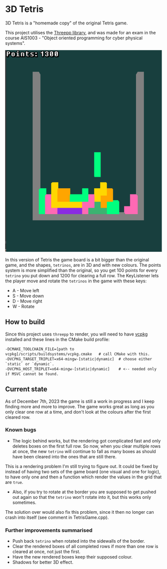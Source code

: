 # 3D Tetris

3D Tetris is a "homemade copy" of the original Tetris game. 

This project utilises the [Threepp library](https://github.com/markaren/threepp), and was made for an exam 
in the course AIS1003 - "Object oriented programming for cyber physical systems".

![img_1.png](img_1.png)

In this version of Tetris the game board is a bit bigger than the original game, and the shapes, `tetrinos`, 
are in 3D and with new colours.
The points system is more simplified than the original, so you get 100 points for every `tetrino` you put down 
and 1200 for clearing a full row.
The KeyListener lets the player move and rotate the `tetrinos` in the game with these keys:

- A - Move left
- S - Move down
- D - Move right
- W - Rotate


## How to build

Since this project uses `threepp` to render, you will need to have [vcpkg](https://vcpkg.io/en/getting-started.html) 
installed and these lines in the CMake build profile:

```shell
-DCMAKE_TOOLCHAIN_FILE=[path to vcpkg]/scripts/buildsystems/vcpkg.cmake   # call CMake with this.
-DVCPKG_TARGET_TRIPLET=x64-mingw-[static|dynamic]  # choose either `static` or `dynamic`.
-DVCPKG_HOST_TRIPLET=x64-mingw-[static|dynamic]    # <-- needed only if MSVC cannot be found. 
```

## Current state

As of December 7th, 2023 the game is still a work in progress and I keep finding more and more to improve.
The game works great as long as you only clear one row at a time, and don't look at the colours after the 
first cleared row.

### Known bugs

- The logic behind works, but the rendering got complicated fast and only deletes boxes on the first full row.
So now, when you clear multiple rows at once, the new `tetrino` will continue to fall as many boxes as should have 
been cleared into the ones that are still there.

This is a rendering problem I'm still trying to figure out.
It could be fixed by instead of having two sets of the game board (one visual and one for logic),
to have only one and then a function which render the values in the grid that are `true`.

- Also, if you try to rotate at the border you are supposed to get pushed out again so that the `tetrino` won't 
rotate into it, but this works only sometimes.

The solution over would also fix this problem, since it then no longer can crash into itself 
(see comment in TetrisGame.cpp).

### Further improvements summarised

- Push back `tetrino` when rotated into the sidewalls of the border.
- Clear the rendered boxes of all completed rows if more than one row is cleared at once, not just the first.
- Have the new rendered boxes keep their supposed colour.
- Shadows for better 3D effect.

